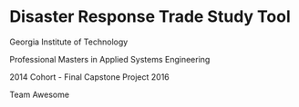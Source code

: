 # Disaster Response Trade Study Tool

Georgia Institute of Technology

Professional Masters in Applied Systems Engineering

2014 Cohort - Final Capstone Project 2016

Team Awesome
